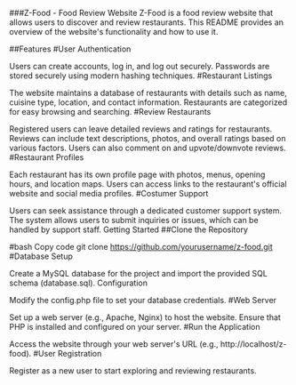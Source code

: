 
###Z-Food - Food Review Website
Z-Food is a food review website that allows users to discover and review restaurants. This README provides an overview of the website's functionality and how to use it.

##Features
#User Authentication

Users can create accounts, log in, and log out securely.
Passwords are stored securely using modern hashing techniques.
#Restaurant Listings

The website maintains a database of restaurants with details such as name, cuisine type, location, and contact information.
Restaurants are categorized for easy browsing and searching.
#Review Restaurants

Registered users can leave detailed reviews and ratings for restaurants.
Reviews can include text descriptions, photos, and overall ratings based on various factors.
Users can also comment on and upvote/downvote reviews.
#Restaurant Profiles

Each restaurant has its own profile page with photos, menus, opening hours, and location maps.
Users can access links to the restaurant's official website and social media profiles.
#Costumer Support

Users can seek assistance through a dedicated customer support system.
The system allows users to submit inquiries or issues, which can be handled by support staff.
Getting Started
##Clone the Repository

#bash
Copy code
git clone https://github.com/yourusername/z-food.git
#Database Setup

Create a MySQL database for the project and import the provided SQL schema (database.sql).
Configuration

Modify the config.php file to set your database credentials.
#Web Server

Set up a web server (e.g., Apache, Nginx) to host the website.
Ensure that PHP is installed and configured on your server.
#Run the Application

Access the website through your web server's URL (e.g., http://localhost/z-food).
#User Registration

Register as a new user to start exploring and reviewing restaurants.
